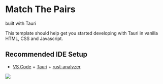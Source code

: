 # Match The Pairs 
built with Tauri

This template should help get you started developing with Tauri in vanilla HTML, CSS and Javascript.

## Recommended IDE Setup

- [VS Code](https://code.visualstudio.com/) + [Tauri](https://marketplace.visualstudio.com/items?itemName=tauri-apps.tauri-vscode) + [rust-analyzer](https://marketplace.visualstudio.com/items?itemName=rust-lang.rust-analyzer)


![](https://rs2.deno.dev/2u841r/match-the-pairs)
<!-- ![](https://rs2.deno.dev/chart/2u841r/match-the-pairs) --> 
